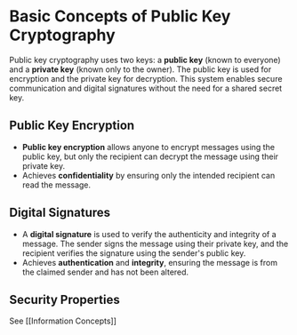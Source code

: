 # Basic Concepts of Public Key Cryptography
Public key cryptography uses two keys: a **public key** (known to everyone) and a **private key** (known only to the owner). The public key is used for encryption and the private key for decryption. This system enables secure communication and digital signatures without the need for a shared secret key.

## Public Key Encryption
- **Public key encryption** allows anyone to encrypt messages using the public key, but only the recipient can decrypt the message using their private key.
- Achieves **confidentiality** by ensuring only the intended recipient can read the message.

## Digital Signatures
- A **digital signature** is used to verify the authenticity and integrity of a message. The sender signs the message using their private key, and the recipient verifies the signature using the sender's public key.
- Achieves **authentication** and **integrity**, ensuring the message is from the claimed sender and has not been altered.

## Security Properties
See [[Information Concepts]]
